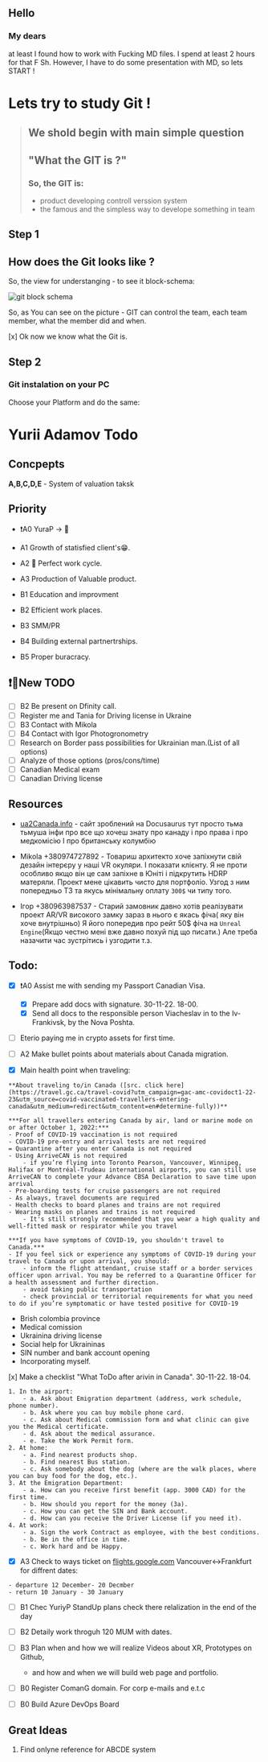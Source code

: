 ## Hello

### My dears

at least I found how to work with Fucking MD files. I spend at least 2 hours for that F Sh.
However, I have to do some presentation with MD, so lets START !

# Lets try to study Git !

>## We shold begin with main simple question
>## "What the GIT is ?"
>### So, the GIT is:
> - product developing controll verssion system
> - the famous and the simpless way to develope something in team

## Step 1

## How does the Git looks like ?

So, the view for understanging - to see it block-schema:

![git block schema](./src/git-schema.png)

So, as You can see on the picture - GIT can control the team, each team member, what the member did and when.

[x] Ok now we know what the Git is.

## Step 2

### Git instalation on your PC

Choose your Platform and do the same:



# Yurii Adamov Todo


## Concpepts

**A,B,C,D,E** - System of valuation taksk 


## Priority

- ❗A0 YuraP -> 🍁
-  A1 Growth of statisfied client's😁.
-  A2 🔁 Perfect work cycle.
-  A3 Production of Valuable product.

- B1 Education and improvment
- B2 Efficient work places.
- B3 SMM/PR
- B4 Building external partnertrships.
- B5 Proper buracracy.

## ❗🐸New TODO

- [ ] B2 Be present on Dfinity call.
- [ ] Register me and Tania for Driving license in Ukraine
- [ ] B3 Contact with Mikola
- [ ] B4 Contact with Igor Photogronometry
- [ ] Research on Border pass possibilities for Ukrainian man.(List of all options)
- [ ] Analyze of those options (pros/cons/time)
- [ ] Canadian Medical exam
- [ ] Canadian Driving license 

## Resources

 - [ua2Canada.info](https://www.ua2canada.info/faq) - сайт зроблений на Docusaurus тут просто тьма тьмуша інфи про все що хочеш знату про канаду і про права і про медкомісію І про британську колумбію


- Mikola +380974727892  - Товариш архитекто хоче запіхнути свій дезайн інтерєру у наші VR окуляри. І показати клієнту. Я не проти особливо якщо він це сам запіхне в Юніті і підкрутить HDRP матеряли. Проект мене цікавить чисто для портфоліо. Узгод з ним попередньо ТЗ та якусь мінімальну оплату `300$` чи типу того.
- Ігор +380963987537  - Старий замовник давно хотів реалізувати проект  AR/VR високого замку зараз в нього є якась фіча( яку він хоче внутрішньо) Я його попередив про рейт 50$ фіча на `Unreal Engine`(Якщо честно мені вже давно похуй під що писати.) Але треба назачити час зустрітись і узгодити т.з.


## Todo:

- [x] ❗A0 Assist me with sending my Passport Canadian Visa.
	- [x] Prepare add docs with signature. 30-11-22. 18-00.
	- [x] Send all docs to the responsible person Viacheslav in to the Iv-Frankivsk, by the Nova Poshta.
- [ ] Eterio paying me in crypto assets for first time.
- [ ] A2 Make bullet points about materials about Canada migration.

- [x] Main health point when traveling:
>	
    **About traveling to/in Canada ([src. click here](https://travel.gc.ca/travel-covid?utm_campaign=gac-amc-covidoct1-22-23&utm_source=covid-vaccinated-travellers-entering-canada&utm_medium=redirect&utm_content=en#determine-fully))**
	
    ***For all travellers entering Canada by air, land or marine mode on or after October 1, 2022:***
	- Proof of COVID-19 vaccination is not required
	- COVID-19 pre-entry and arrival tests are not required
	= Quarantine after you enter Canada is not required
	- Using ArriveCAN is not required
	    - if you’re flying into Toronto Pearson, Vancouver, Winnipeg, Halifax or Montréal-Trudeau international airports, you can still use ArriveCAN to complete your Advance CBSA Declaration to save time upon arrival
	- Pre-boarding tests for cruise passengers are not required
	- As always, travel documents are required
	- Health checks to board planes and trains are not required
	- Wearing masks on planes and trains is not required
	    - It's still strongly recommended that you wear a high quality and well-fitted mask or respirator while you travel

	***If you have symptoms of COVID-19, you shouldn't travel to Canada.***
	- If you feel sick or experience any symptoms of COVID-19 during your travel to Canada or upon arrival, you should:
	    - inform the flight attendant, cruise staff or a border services officer upon arrival. You may be referred to a Quarantine Officer for a health assessment and further direction.
	    - avoid taking public transportation
	    - check provincial or territorial requirements for what you need to do if you’re symptomatic or have tested positive for COVID-19
  	

- Brish colombia province
- Medical comission
- Ukrainina driving license
- Social help for Ukraininas
- SIN number and bank account opening
- Incorporating myself.

[x] Make a checklist "What ToDo after arivin in Canada". 30-11-22. 18-04.
>
    1. In the airport:
        - a. Ask about Emigration department (address, work schedule, phone number).
        - b. Ask where you can buy mobile phone card.
        - c. Ask about Medical commission form and what clinic can give you the Medical certificate.
        - d. Ask about the medical assurance.
        - e. Take the Work Permit form.
    2. At home:
        - a. Find nearest products shop.
        - b. Find nearest Bus station.
        - c. Ask somebody about the dog (where are the walk places, where you can buy food for the dog, etc.).
    3. At the Emigration Department:
        - a. How can you receive first benefit (app. 3000 CAD) for the first time.
        - b. How should you report for the money (3a).
        - c. How you can get the SIN and Bank account.
        - d. How can you receive the Driver License (if you need it).
    4. At work:
        - a. Sign the work Contract as employee, with the best conditions.
        - b. Be in the office in time.
        - c. Work hard and be Happy.


- [x] A3 Check to ways ticket on [flights.google.com](https://flights.google.com) Vancouver<->Frankfurt for diffrent dates:
>
	- departure 12 December- 20 Decmber
	- return 10 January - 30 January


- [ ] B1 Chec YuriyP StandUp plans check there relalization in the end of the day

- [ ] B2 Detaily work throguh 120 MUM with dates.

- [ ] B3 Plan when and how we will realize Videos about XR, Prototypes on Github,
    - and how and when we will build web page and portfolio.


- [ ] B0 Register ComanG domain. For corp e-mails and e.t.c

- [ ] B0 Build Azure DevOps Board





## Great Ideas

1. Find onlyne reference for ABCDE system
